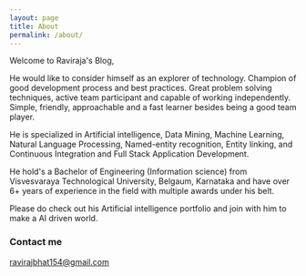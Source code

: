 ```yaml
---
layout: page
title: About
permalink: /about/
---
```


Welcome to Raviraja's Blog,

He would like to consider himself as an explorer of technology. Champion of good development process and best practices. Great problem solving techniques, active team participant and capable of working independently. Simple, friendly, approachable and a fast learner besides being a good team player. 

He is specialized in Artificial intelligence, Data Mining, Machine Learning, Natural Language Processing, Named-entity recognition, Entity linking, and Continuous Integration and Full Stack Application Development.

He hold's a Bachelor of Engineering (Information science) from Visvesvaraya Technological University, Belgaum, Karnataka and have over 6+ years of experience in the field with multiple awards under his belt.

Please do check out his Artificial intelligence portfolio and join with him to make a AI driven world. 

### Contact me

[ravirajbhat154@gmail.com](mailto:ravirajbhat154@gmail.com)
